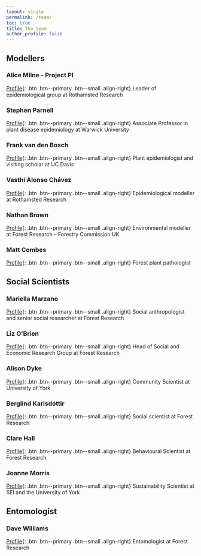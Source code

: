```yaml
---
layout: single
permalink: /team/
toc: true
title: The team
author_profile: false
---
```


## Modellers

### Alice Milne - Project PI 
[Profile](https://www.rothamsted.ac.uk/our-people/alice-milne){: .btn .btn--primary .btn--small .align-right}
Leader of epidemiological group at Rothamsted Research

### Stephen Parnell 
[Profile](https://warwick.ac.uk/fac/sci/lifesci/people/sparnell/){: .btn .btn--primary .btn--small .align-right}
Associate Professor in plant disease epidemiology at Warwick
University

### Frank van den Bosch 
[Profile](https://www.ccdm.com.au/people/frank-van-den-bosch/){: .btn .btn--primary .btn--small .align-right}
Plant epidemiologist and visiting scholar at UC Davis

### Vasthi Alonso Ch&#xE1;vez 
[Profile](https://www.rothamsted.ac.uk/our-people/vasthi-alonso-chavez){: .btn .btn--primary .btn--small .align-right}
Epidemiological modeller at Rothamsted Research

### Nathan Brown 
[Profile](https://www.researchgate.net/profile/Nathan-Brown-22){: .btn .btn--primary .btn--small .align-right}
Environmental modeller at Forest Research – Forestry Commission UK

### Matt Combes
[Profile](https://www.linkedin.com/in/matthew-combes-389656239/?originalSubdomain=uk){: .btn .btn--primary .btn--small .align-right}
Forest plant pathologist

## Social Scientists

### Mariella Marzano 
[Profile](https://www.forestresearch.gov.uk/staff/mariella-marzano/){: .btn .btn--primary .btn--small .align-right}
Social anthropologist and senior social researcher at Forest Research

### Liz O'Brien 
[Profile](https://www.forestresearch.gov.uk/staff/liz-obrien/){: .btn .btn--primary .btn--small .align-right}
Head of Social and Economic Research Group at Forest Research

### Alison Dyke 
[Profile](https://www.york.ac.uk/sei/staff/alison-dyke/#research-content){: .btn .btn--primary .btn--small .align-right}
Community Scientist at University of York

### Berglind Karlsd&#xF3;ttir 
[Profile](https://www.forestresearch.gov.uk/staff/berglind-karlsdottir/){: .btn .btn--primary .btn--small .align-right}
Social scientist at Forest Research

### Clare Hall 
[Profile](https://www.forestresearch.gov.uk/staff/clare-hall/){: .btn .btn--primary .btn--small .align-right}
Behavioural Scientist at Forest Research

### Joanne Morris 
[Profile](https://www.york.ac.uk/sei/staff/joanne-morris/){: .btn .btn--primary .btn--small .align-right}
Sustainability Scientist at SEI and the University of York

## Entomologist

### Dave Williams 
[Profile](https://www.forestresearch.gov.uk/staff/david-williams/){: .btn .btn--primary .btn--small .align-right}
Entomologist at Forest Research